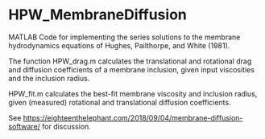 # HPW_MembraneDiffusion

MATLAB Code for implementing the series solutions to the membrane hydrodynamics equations of Hughes, Pailthorpe, and White (1981). 

The function HPW_drag.m calculates the translational and rotational drag and diffusion coefficients of a membrane inclusion, given input viscosities and the inclusion radius.  

HPW_fit.m calculates the best-fit membrane viscosity and inclusion radius, given (measured) rotational and translational diffusion coefficients.

See https://eighteenthelephant.com/2018/09/04/membrane-diffusion-software/ for discussion. 
